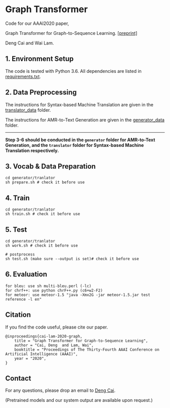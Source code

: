 # Graph Transformer

Code for our AAAI2020 paper,

Graph Transformer for Graph-to-Sequence Learning. [[preprint]](https://arxiv.org/pdf/1911.07470.pdf)

Deng Cai and Wai Lam.

## 1. Environment Setup

The code is tested with Python 3.6. All dependencies are listed in [requirements.txt](requirements.txt).

## 2. Data Preprocessing
The instructions for Syntax-based Machine Translation are given in the [translator_data](./translator_data) folder.

The instructions for AMR-to-Text Generation are given in the [generator_data](./generator_data) folder.

---

**Step 3-6 should be conducted in the `generator` folder for AMR-to-Text Generation, and the `translator` folder for Syntax-based Machine Translation respectively.**

## 3. Vocab & Data Preparation

```
cd generator/tranlator
sh prepare.sh # check it before use
```

## 4. Train

```
cd generator/tranlator
sh train.sh # check it before use
```

## 5. Test

```
cd generator/tranlator
sh work.sh # check it before use

# postprocess
sh test.sh (make sure --output is set)# check it before use
```

## 6. Evaluation

```
for bleu: use sh multi-bleu.perl (-lc)
for chrf++: use python chrF++.py (c6+w2-F2)
for meteor: use meteor-1.5 "java -Xmx2G -jar meteor-1.5.jar test reference -l en"
```

## Citation

If you find the code useful, please cite our paper.
```
@inproceedings{cai-lam-2020-graph,
    title = "Graph Transformer for Graph-to-Sequence Learning",
    author = "Cai, Deng  and Lam, Wai",
    booktitle = "Proceedings of The Thirty-Fourth AAAI Conference on Artificial Intelligence (AAAI)",
    year = "2020",
}
```
## Contact
For any questions, please drop an email to [Deng Cai](https://jcyk.github.io/).

(Pretrained models and our system output are available upon request.)

